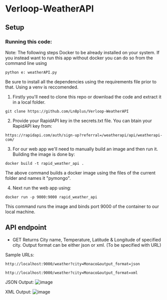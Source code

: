 # Verloop-WeatherAPI
## Setup
### Running this code:
Note: The following steps Docker to be already installed on your system.
If you instead want to run this app without docker you can do so from the command line using 
```
python e: weatherAPI.py
```
Be sure to install all the dependencies using the requirements file prior to that. Using a venv is reccomended.

1. Firstly you'll need to clone this repo or download the code and extract it in a local folder.
```
git clone https://github.com/Ln8plus/Verloop-WeatherAPI
```

2. Provide your RapidAPI key in the secrets.txt file. 
You can btain your RapidAPI key from:
```
https://rapidapi.com/auth/sign-up?referral=/weatherapi/api/weatherapi-com/
```

3. For our web app we'll need to manually build an image and then run it. Building the image is done by:
```
docker build -t rapid_weather_api .
```
The above command builds a docker image using the files of the current folder and names it "pymongo".

4. Next run the web app using:
```
docker run -p 9000:9000 rapid_weather_api
```
This command runs the image and binds port 9000 of the container to our local machine.


## API endpoint

- GET Returns City name, Temperature, Latitude & Longitude of specified city.
Output format can be either json or xml. (To be specified with URL)

Sample URLs:
```
http://localhost:9000/weather?city=Monaco&output_format=json
```

```
http://localhost:9000/weather?city=Monaco&output_format=xml
```

JSON Output:
![image](https://drive.google.com/uc?export=view&id=1tZLUEpdwT9Av809s80T-7Xi_yiyKcmuO)&nbsp;&nbsp;

XML Output:
![image](https://drive.google.com/uc?export=view&id=1cDRspPwAwXltwAKdbMvv19zpUb8FB6zB)&nbsp;&nbsp;